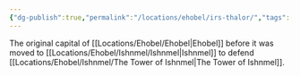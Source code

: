 ```yaml
---
{"dg-publish":true,"permalink":"/locations/ehobel/irs-thalor/","tags":["Undiscovered"],"updated":"2025-06-10T19:04:11.646+01:00"}
---
```


The original capital of [[Locations/Ehobel/Ehobel\|Ehobel]] before it was moved to [[Locations/Ehobel/Ishnmel/Ishnmel\|Ishnmel]] to defend [[Locations/Ehobel/Ishnmel/The Tower of Ishnmel\|The Tower of Ishnmel]].
